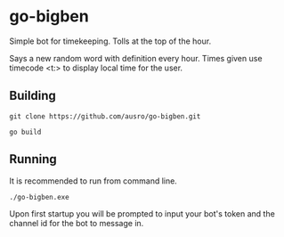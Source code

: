 # go-bigben
Simple bot for timekeeping. Tolls at the top of the hour.

Says a new random word with definition every hour.
Times given use timecode <t:> to display local time for the user.

## Building
`git clone https://github.com/ausro/go-bigben.git`

`go build`

## Running
It is recommended to run from command line.

`./go-bigben.exe`

Upon first startup you will be prompted to input your bot's token and the channel id for the bot to message in.